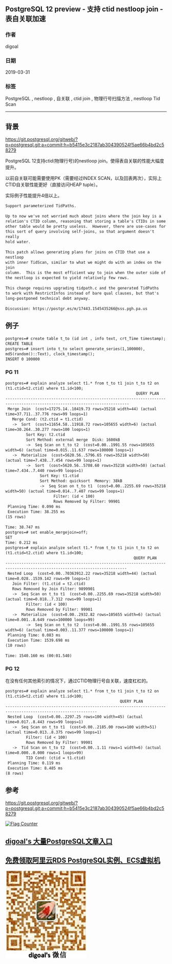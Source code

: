 ## PostgreSQL 12 preview - 支持 ctid nestloop join - 表自关联加速  
                                                                                
### 作者                                                                                
digoal                                                                                
                                                                                
### 日期                                                                                
2019-03-31                                                                                
                                                                                
### 标签                                                                                
PostgreSQL , nestloop , 自关联 , ctid join , 物理行号扫描方法 , nestloop Tid Scan     
                                                                                
----                                                                                
                                                                                
## 背景      
https://git.postgresql.org/gitweb/?p=postgresql.git;a=commit;h=b5415e3c2187ab304390524f5ae66b4bd2c58279  
  
PostgreSQL 12支持ctid(物理行号)的nestloop join。使得表自关联的性能大幅度提升。  
  
以前自关联可能需要使用PK（需要经过INDEX SCAN，以及回表两次），实际上CTID自关联性能更好（直接访问HEAP tuple）。  
  
实际例子性能提升4倍以上。  
  
```  
Support parameterized TidPaths.  
  
Up to now we've not worried much about joins where the join key is a  
relation's CTID column, reasoning that storing a table's CTIDs in some  
other table would be pretty useless.  However, there are use-cases for  
this sort of query involving self-joins, so that argument doesn't really  
hold water.  
  
This patch allows generating plans for joins on CTID that use a nestloop  
with inner TidScan, similar to what we might do with an index on the join  
column.  This is the most efficient way to join when the outer side of  
the nestloop is expected to yield relatively few rows.  
  
This change requires upgrading tidpath.c and the generated TidPaths  
to work with RestrictInfos instead of bare qual clauses, but that's  
long-postponed technical debt anyway.  
  
Discussion: https://postgr.es/m/17443.1545435266@sss.pgh.pa.us  
```  
  
## 例子  
```  
postgres=# create table t_to (id int , info text, crt_Time timestamp);  
CREATE TABLE  
postgres=# insert into t_to select generate_series(1,100000), md5(random()::Text), clock_timestamp();  
INSERT 0 100000  
```  
  
### PG 11  
```  
postgres=# explain analyze select t1.* from t_to t1 join t_to t2 on (t1.ctid=t2.ctid) where t1.id<100;  
                                                         QUERY PLAN                                                           
----------------------------------------------------------------------------------------------------------------------------  
 Merge Join  (cost=17275.14..18419.73 rows=35218 width=44) (actual time=37.711..37.776 rows=99 loops=1)  
   Merge Cond: (t2.ctid = t1.ctid)  
   ->  Sort  (cost=11654.58..11918.72 rows=105655 width=6) (actual time=30.264..30.277 rows=100 loops=1)  
         Sort Key: t2.ctid  
         Sort Method: external merge  Disk: 1600kB  
         ->  Seq Scan on t_to t2  (cost=0.00..1991.55 rows=105655 width=6) (actual time=0.015..11.637 rows=100000 loops=1)  
   ->  Materialize  (cost=5620.56..5796.65 rows=35218 width=50) (actual time=7.438..7.454 rows=99 loops=1)  
         ->  Sort  (cost=5620.56..5708.60 rows=35218 width=50) (actual time=7.434..7.440 rows=99 loops=1)  
               Sort Key: t1.ctid  
               Sort Method: quicksort  Memory: 38kB  
               ->  Seq Scan on t_to t1  (cost=0.00..2255.69 rows=35218 width=50) (actual time=0.014..7.407 rows=99 loops=1)  
                     Filter: (id < 100)  
                     Rows Removed by Filter: 99901  
 Planning Time: 0.090 ms  
 Execution Time: 38.255 ms  
(15 rows)  
  
Time: 38.747 ms  
postgres=# set enable_mergejoin=off;  
SET  
Time: 0.212 ms  
postgres=# explain analyze select t1.* from t_to t1 join t_to t2 on (t1.ctid=t2.ctid) where t1.id<100;  
                                                        QUERY PLAN                                                           
---------------------------------------------------------------------------------------------------------------------------  
 Nested Loop  (cost=0.00..70363912.22 rows=35218 width=44) (actual time=0.028..1539.142 rows=99 loops=1)  
   Join Filter: (t1.ctid = t2.ctid)  
   Rows Removed by Join Filter: 9899901  
   ->  Seq Scan on t_to t1  (cost=0.00..2255.69 rows=35218 width=50) (actual time=0.018..7.312 rows=99 loops=1)  
         Filter: (id < 100)  
         Rows Removed by Filter: 99901  
   ->  Materialize  (cost=0.00..2932.82 rows=105655 width=6) (actual time=0.001..8.649 rows=100000 loops=99)  
         ->  Seq Scan on t_to t2  (cost=0.00..1991.55 rows=105655 width=6) (actual time=0.003..11.377 rows=100000 loops=1)  
 Planning Time: 0.083 ms  
 Execution Time: 1539.698 ms  
(10 rows)  
  
Time: 1540.160 ms (00:01.540)  
```  
  
### PG 12  
在没有任何其他索引的情况下，通过CTID物理行号自关联，速度杠杠的。    
  
```  
postgres=# explain analyze select t1.* from t_to t1 join t_to t2 on (t1.ctid=t2.ctid) where t1.id<100;  
                                                  QUERY PLAN                                                    
--------------------------------------------------------------------------------------------------------------  
 Nested Loop  (cost=0.00..2297.25 rows=100 width=45) (actual time=0.017..8.443 rows=99 loops=1)  
   ->  Seq Scan on t_to t1  (cost=0.00..2185.00 rows=100 width=51) (actual time=0.013..8.375 rows=99 loops=1)  
         Filter: (id < 100)  
         Rows Removed by Filter: 99901  
   ->  Tid Scan on t_to t2  (cost=0.00..1.11 rows=1 width=6) (actual time=0.000..0.000 rows=1 loops=99)  
         TID Cond: (ctid = t1.ctid)  
 Planning Time: 0.119 ms  
 Execution Time: 8.485 ms  
(8 rows)  
```  
  
## 参考  
https://git.postgresql.org/gitweb/?p=postgresql.git;a=commit;h=b5415e3c2187ab304390524f5ae66b4bd2c58279  
  
  
        
  
<a rel="nofollow" href="http://info.flagcounter.com/h9V1"  ><img src="http://s03.flagcounter.com/count/h9V1/bg_FFFFFF/txt_000000/border_CCCCCC/columns_2/maxflags_12/viewers_0/labels_0/pageviews_0/flags_0/"  alt="Flag Counter"  border="0"  ></a>  
  
  
## [digoal's 大量PostgreSQL文章入口](https://github.com/digoal/blog/blob/master/README.md "22709685feb7cab07d30f30387f0a9ae")
  
  
## [免费领取阿里云RDS PostgreSQL实例、ECS虚拟机](https://free.aliyun.com/ "57258f76c37864c6e6d23383d05714ea")
  
  
![digoal's weixin](../pic/digoal_weixin.jpg "f7ad92eeba24523fd47a6e1a0e691b59")
  
